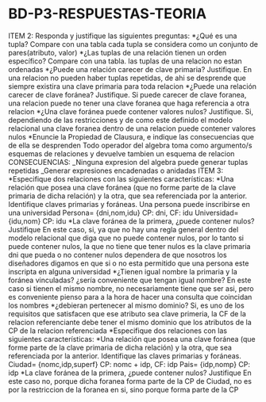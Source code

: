 # BD-P3-RESPUESTAS-TEORIA
ITEM 2: Responda y justifique las siguientes preguntas:
  *¿Qué es una tupla? Compare con una tabla
    cada tupla se considera como un conjunto de pares(atributo, valor)
  *¿Las tuplas de una relación tienen un orden específico? Compare con una tabla.
    las tuplas de una relacion no estan ordenadas
  *¿Puede una relación carecer de clave primaria? Justifique.
    En una relacion no pueden haber tuplas repetidas, de ahi se desprende que siempre existira una clave primaria para toda relacion
  *¿Puede una relación carecer de clave foránea? Justifique.
    Si puede carecer de clave foranea, una relacion puede no tener una clave foranea que haga referencia a otra relacion
  *¿Una clave foránea puede contener valores nulos? Justifique.
    Si, dependiendo de las restricciones y de como este definido el modelo relacional una clave foranea dentro de una relacion puede contener valores nulos
  *Enuncie la Propiedad de Clausura, e indique las consecuencias que de ella se desprenden
    Todo operador del algebra toma como argumento/s esquemas de relaciones y devuelve tambien un esquema de relacion
    CONSECUENCIAS: _Ninguna expresion del algebra puede generar tuplas repetidas
                   _Generar expresiones encadenadas o anidadas
ITEM 3:
*Especifique dos relaciones con las siguientes características:
  *Una relación que posea una clave foránea (que no forme parte de la clave primaria de dicha relación) y la otra,
   que sea referenciada por la anterior. Identifique claves primarias y foráneas.
    Una persona puede inscribirse en una universidad
    Persona= {dni,nom,idu} CP: dni, CF: idu
    Universidad= {idu,nom} CP: idu
  *La clave foránea de la primera, ¿puede contener nulos? Justifique
    En este caso, si, ya que no hay una regla general dentro del modelo relacional que diga que no puede contener nulos, por lo tanto si puede contener nulos,
    la que no tiene que tener nulos es la clave primaria dni
    que pueda o no contener nulos dependera de que nosotros los diseñadores digamos en que si o no esta permitido que una persona este inscripta en alguna universidad
  *¿Tienen igual nombre la primaria y la foránea vinculadas? ¿sería conveniente que tengan igual nombre?
    En este caso si tienen el mismo nombre, no necesariamente tiene que ser asi, pero es conveniente pienso para a la hora de hacer una consulta que coincidan los nombres
  *¿debieran pertenecer al mismo dominio?
    Si, es uno de los requisitos que satisfacen que ese atributo sea clave primeria, la CF de la relacion referenciante debe tener el mismo dominio que los atributos de la CP de la relacion referenciada
*Especifique dos relaciones con las siguientes características:
  *Una relación que posea una clave foránea (que forme parte de la clave primaria de dicha relación) y la otra,
   que sea referenciada por la anterior. Identifique las claves primarias y foráneas.
    Ciudad= {nomc,idp,superf} CP: nomc + idp,  CF: idp
    Pais= {idp,nomp} CP: idp
  *La clave foránea de la primera, ¿puede contener nulos? Justifique
    En este caso no, porque dicha foranea forma parte de la CP de Ciudad, no es por la restriccion de la foranea en si, sino porque forma parte de la CP
